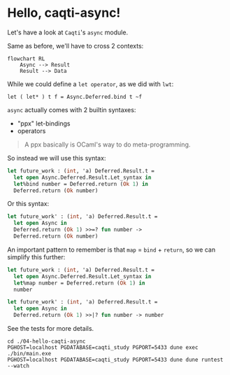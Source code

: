 # Hello, caqti-async!

Let's have a look at `Caqti`'s `async` module.

Same as before, we'll have to cross 2 contexts:


```mermaid
flowchart RL
    Async --> Result
    Result --> Data
```

While we could define a `let operator`, as we did with `lwt`:

```
let ( let* ) t f = Async.Deferred.bind t ~f
```

`async` actually comes with 2 builtin syntaxes:

 - "ppx" let-bindings
 - operators

> A ppx basically is OCaml's way to do meta-programming.

So instead we will use this syntax:

```ocaml
let future_work : (int, 'a) Deferred.Result.t =
  let open Async.Deferred.Result.Let_syntax in
  let%bind number = Deferred.return (Ok 1) in
  Deferred.return (Ok number)
```

Or this syntax:

```ocaml
let future_work' : (int, 'a) Deferred.Result.t =
  let open Async in
  Deferred.return (Ok 1) >>=? fun number ->
  Deferred.return (Ok number)
```

An important pattern to remember is that `map` = `bind` + `return`, so we can simplify this further:

```ocaml
let future_work : (int, 'a) Deferred.Result.t =
  let open Async.Deferred.Result.Let_syntax in
  let%map number = Deferred.return (Ok 1) in
  number

let future_work' : (int, 'a) Deferred.Result.t =
  let open Async in
  Deferred.return (Ok 1) >>|? fun number -> number
```

See the tests for more details.

```
cd ./04-hello-caqti-async
PGHOST=localhost PGDATABASE=caqti_study PGPORT=5433 dune exec ./bin/main.exe
PGHOST=localhost PGDATABASE=caqti_study PGPORT=5433 dune dune runtest --watch
```